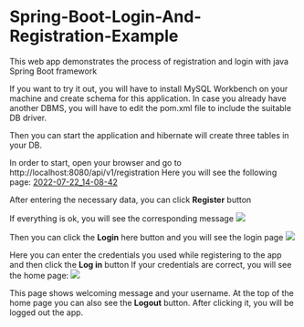 # Spring-Boot-Login-And-Registration-Example

This web app demonstrates the process of registration and login with java Spring Boot framework

If you want to try it out, you will have to install MySQL Workbench on your machine and create schema for this application. In case you already have another DBMS, you will have to edit the pom.xml file to include the suitable DB driver.

Then you can start the application and hibernate will create three tables in your DB.

In order to start, open your browser and go to http://localhost:8080/api/v1/registration
Here you will see the following page:
[2022-07-22_14-08-42](https://user-images.githubusercontent.com/81825828/180419643-8d0edebe-e3f4-492b-92b1-7e2f993974b3.png)


After entering the necessary data, you can click <b>Register</b> button

If everything is ok, you will see the corresponding message
![](../../../../Downloads/2022-07-22_14-12-11.png)

Then you can click the <b>Login</b> here button and you will see the login page
![](../../../../Downloads/2022-07-22_14-13-38.png)

Here you can enter the credentials you used while registering to the app and then click the <b>Log in</b> button
If your credentials are correct, you will see the home page:
![](../../../../Downloads/2022-07-22_14-16-50.png)

This page shows welcoming message and your username. At the top of the home page you can also see the <b>Logout</b> button. After clicking it, you will be logged out the app. 
